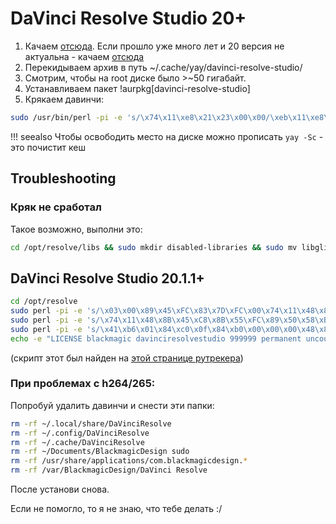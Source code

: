 # DaVinci Resolve Studio 20+
1. Качаем [отсюда](https://www.blackmagicdesign.com/products/davinciresolve). Если прошло уже много лет и 20 версия не актуальна - качаем [отсюда](https://www.blackmagicdesign.com/support/)
2. Перекидываем архив в путь ~/.cache/yay/davinci-resolve-studio/
3. Смотрим, чтобы на root диске было >~50 гигабайт. 
4. Устанавливаем пакет !aurpkg[davinci-resolve-studio] 
5.  Крякаем давинчи:
```bash
sudo /usr/bin/perl -pi -e 's/\x74\x11\xe8\x21\x23\x00\x00/\xeb\x11\xe8\x21\x23\x00\x00/g' /opt/resolve/bin/resolve
```
!!! seealso
    Чтобы освободить место на диске можно прописать `yay -Sc` - это почистит кеш

## Troubleshooting
### Кряк не сработал
Такое возможно, выполни это:
```bash
cd /opt/resolve/libs && sudo mkdir disabled-libraries && sudo mv libglib* libgio* libgmodule* disabled-libraries
```
## DaVinci Resolve Studio 20.1.1+
```bash
cd /opt/resolve
sudo perl -pi -e 's/\x03\x00\x89\x45\xFC\x83\x7D\xFC\x00\x74\x11\x48\x8B\x45\xC8\x8B/\x03\x00\x89\x45\xFC\x83\x7D\xFC\x00\xEB\x11\x48\x8B\x45\xC8\x8B/' bin/resolve
sudo perl -pi -e 's/\x74\x11\x48\x8B\x45\xC8\x8B\x55\xFC\x89\x50\x58\xB8\x00\x00\x00/\xEB\x11\x48\x8B\x45\xC8\x8B\x55\xFC\x89\x50\x58\xB8\x00\x00\x00/' bin/resolve
sudo perl -pi -e 's/\x41\xb6\x01\x84\xc0\x0f\x84\xb0\x00\x00\x00\x48\x85\xdb\x74\x08\x45\x31\xf6\xe9\xa3\x00\x00\x00/\x41\xb6\x00\x84\xc0\x0f\x84\xb0\x00\x00\x00\x48\x85\xdb\x74\x08\x45\x31\xf6\xe9\xa3\x00\x00\x00/' bin/resolve
echo -e "LICENSE blackmagic davinciresolvestudio 999999 permanent uncounted\n  hostid=ANY issuer=CGP customer=CGP issued=28-dec-2023\n  akey=0000-0000-0000-0000 _ck=00 sig=\"00\"" | sudo tee .license/blackmagic.lic
```
(скрипт этот был найден на [этой странице рутрекера](https://rutracker.org/forum/viewtopic.php?t=6088055&start=270))
### При проблемах с h264/265:
Попробуй удалить давинчи и снести эти папки:
```bash
rm -rf ~/.local/share/DaVinciResolve
rm -rf ~/.config/DaVinciResolve
rm -rf ~/.cache/DaVinciResolve
rm -rf ~/Documents/BlackmagicDesign sudo
rm -rf /usr/share/applications/com.blackmagicdesign.*
rm -rf /var/BlackmagicDesign/DaVinci Resolve
```
После установи снова. 

Если не помогло, то я не знаю, что тебе делать :/
